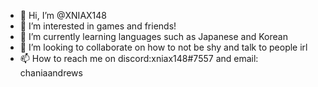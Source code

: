 - 👋 Hi, I’m @XNIAX148
- 👀 I’m interested in games and friends!
- 🌱 I’m currently learning languages such as Japanese and Korean
- 💞️ I’m looking to collaborate on how to not be shy and talk to people irl
- 📫 How to reach me on discord:xniax148#7557 and email: chaniaandrews

<!---
XNIAX148/XNIAX148 is a ✨ special ✨ repository because its `README.md` (this file) appears on your GitHub profile.
You can click the Preview link to take a look at your changes.
--->
